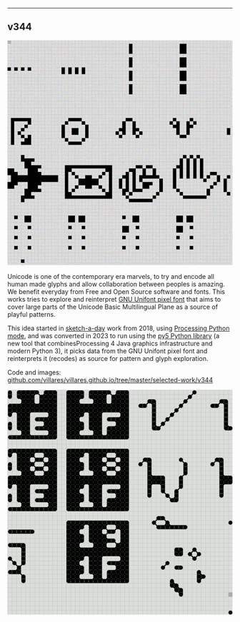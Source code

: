 
----

## v344

![Output from py5, 2023 version](output.gif)

Unicode is one of the contemporary era marvels, to try and encode all human made glyphs and allow collaboration between peoples is amazing. We benefit everyday from Free and Open Source software and fonts. This works tries to explore and reinterpret [GNU Unifont pixel font](https://unifoundry.com/unifont/) that aims to cover large parts of the Unicode Basic Multilingual Plane as a source of playful patterns.

This idea started in [sketch-a-day](https://abav.lugaralgum.com/sketch-a-day) work from 2018, using [Processing Python mode](https://py.processing.org), and was converted in 2023 to run using the [py5 Python library](https://py5coding.org) (a new tool that combinesProcessing 4 Java graphics infrastructure and modern Python 3), it picks data from the  GNU Unifont pixel font and reinterprets it (recodes) as source for pattern and glyph exploration.

Code and images: [github.com/villares/villares.github.io/tree/master/selected-work/v344](https://github.com/villares/villares.github.io/tree/master/selected-work/v344)

![Output from older version](s344.gif)
